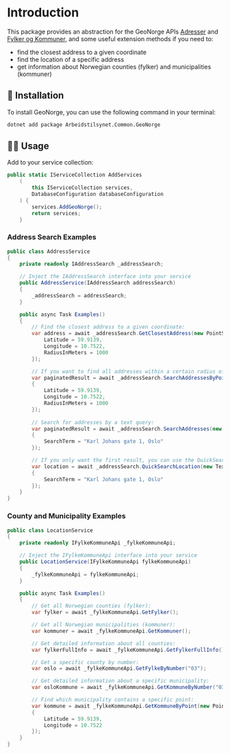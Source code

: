 # Introduction

This package provides an abstraction for the GeoNorge APIs [Adresser](https://ws.geonorge.no/adresser/v1/) and [Fylker og Kommuner](https://ws.geonorge.no/fylker-kommune/v1/), and some useful extension methods if you need to:

- find the closest address to a given coordinate
- find the location of a specific address
- get information about Norwegian counties (fylker) and municipalities (kommuner)

## 📖 Installation

To install GeoNorge, you can use the following command in your terminal:

```bash
dotnet add package Arbeidstilsynet.Common.GeoNorge
```

## 🧑‍💻 Usage

Add to your service collection:

```csharp
public static IServiceCollection AddServices
    (
        this IServiceCollection services,
        DatabaseConfiguration databaseConfiguration
    ) {
        services.AddGeoNorge();
        return services;
    }
```

### Address Search Examples

```csharp
public class AddressService
{
    private readonly IAddressSearch _addressSearch;

    // Inject the IAddressSearch interface into your service
    public AddressService(IAddressSearch addressSearch)
    {
        _addressSearch = addressSearch;
    }

    public async Task Examples()
    {
        // Find the closest address to a given coordinate:
        var address = await _addressSearch.GetClosestAddress(new PointSearchQuery{
            Latitude = 59.9139,
            Longitude = 10.7522,
            RadiusInMeters = 1000
        });

        // If you want to find all addresses within a certain radius of a point:
        var paginatedResult = await _addressSearch.SearchAddressesByPoint(new PointSearchQuery
        {
            Latitude = 59.9139,
            Longitude = 10.7522,
            RadiusInMeters = 1000
        });
        
        // Search for addresses by a text query:
        var paginatedResult = await _addressSearch.SearchAddresses(new TextSearchQuery
        {
            SearchTerm = "Karl Johans gate 1, Oslo"
        });

        // If you only want the first result, you can use the QuickSearchLocation extension method:
        var location = await _addressSearch.QuickSearchLocation(new TextSearchQuery
        {
            SearchTerm = "Karl Johans gate 1, Oslo"
        });
    }
}
```

### County and Municipality Examples

```csharp
public class LocationService
{
    private readonly IFylkeKommuneApi _fylkeKommuneApi;

    // Inject the IFylkeKommuneApi interface into your service
    public LocationService(IFylkeKommuneApi fylkeKommuneApi)
    {
        _fylkeKommuneApi = fylkeKommuneApi;
    }

    public async Task Examples()
    {
        // Get all Norwegian counties (fylker):
        var fylker = await _fylkeKommuneApi.GetFylker();

        // Get all Norwegian municipalities (kommuner):
        var kommuner = await _fylkeKommuneApi.GetKommuner();

        // Get detailed information about all counties:
        var fylkerFullInfo = await _fylkeKommuneApi.GetFylkerFullInfo();

        // Get a specific county by number:
        var oslo = await _fylkeKommuneApi.GetFylkeByNumber("03");

        // Get detailed information about a specific municipality:
        var osloKommune = await _fylkeKommuneApi.GetKommuneByNumber("0301");

        // Find which municipality contains a specific point:
        var kommune = await _fylkeKommuneApi.GetKommuneByPoint(new PointQuery
        {
            Latitude = 59.9139,
            Longitude = 10.7522
        });
    }
}
```
